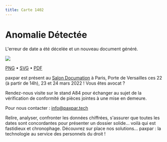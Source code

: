 ```yaml
---
title: Carte 1402
---
```


# Anomalie Détectée

L'erreur de date a été décelée et un nouveau document généré.


![](https://media.paxpar.tech/ludi/card_1402_recto.png)

[PNG](https://media.paxpar.tech/ludi/card_1402_recto.png) • [SVG](https://media.paxpar.tech/ludi/card_1402_recto.svg) • [PDF](https://media.paxpar.tech/ludi/card_1402_recto.pdf)

paxpar est présent au [Salon Documation](https://www.documation.fr/info_societe/527/paxpartech.html) à Paris, Porte de Versailles ces 22 (à partir de 14h), 23 et 24 mars 2022 ! Vous êtes avocat ?

Rendez-nous visite sur le stand A84 pour échanger au sujet de la vérification de conformité de pièces jointes à une mise en demeure.

Pour nous contacter : info@paxpar.tech

Relire, analyser, confronter les données chiffrées, s'assurer que toutes les dates sont concordantes pour présenter un dossier solide... voilà qui est fastidieux et chronophage. Découvrez sur place nos solutions... paxpar : la technologie au service des personnels du droit !  


